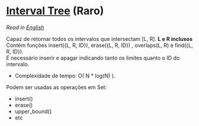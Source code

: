 
# [Interval Tree](interval_tree.cpp) (Raro)

*Read in [English](README.en.md)*

Capaz de retornar todos os intervalos que intersectam [L, R]. **L e R inclusos**\
Contém funções insert({L, R, ID}), erase({L, R, ID}) , overlaps(L, R) e find({L, R, ID}).\
É necessário inserir e apagar indicando tanto os limites quanto o ID do intervalo.

* Complexidade de tempo: O( N * log(N) ).

Podem ser usadas as operações em Set: 
 * insert() 
 * erase() 
 * upper_bound() 
 * etc 
